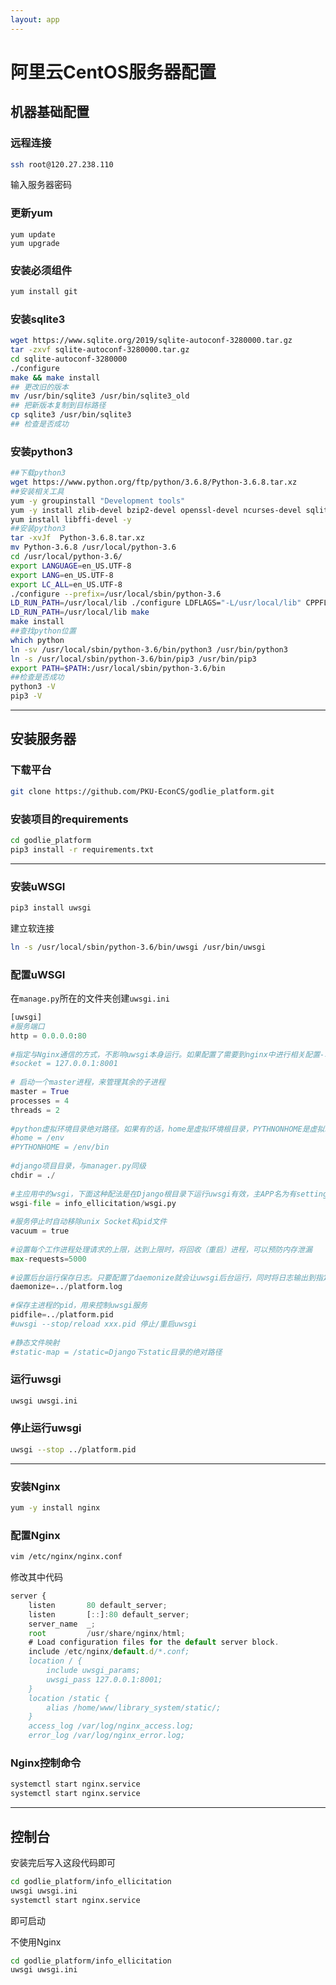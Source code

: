 ```yaml
---
layout: app
---
```


# 阿里云CentOS服务器配置

## 机器基础配置

### 远程连接

```bash
ssh root@120.27.238.110
```

输入服务器密码

### 更新yum

```
yum update
yum upgrade
```

### 安装必须组件

```bash
yum install git
```

### 安装sqlite3

```bash
wget https://www.sqlite.org/2019/sqlite-autoconf-3280000.tar.gz
tar -zxvf sqlite-autoconf-3280000.tar.gz
cd sqlite-autoconf-3280000
./configure
make && make install
## 更改旧的版本
mv /usr/bin/sqlite3 /usr/bin/sqlite3_old
## 把新版本复制到目标路径
cp sqlite3 /usr/bin/sqlite3
## 检查是否成功

```

### 安装python3

```bash
##下载python3
wget https://www.python.org/ftp/python/3.6.8/Python-3.6.8.tar.xz
##安装相关工具
yum -y groupinstall "Development tools"
yum -y install zlib-devel bzip2-devel openssl-devel ncurses-devel sqlite-devel readline-devel tk-devel gdbm-devel db4-devel libpcap-devel xz-devel
yum install libffi-devel -y
##安装python3
tar -xvJf  Python-3.6.8.tar.xz
mv Python-3.6.8 /usr/local/python-3.6
cd /usr/local/python-3.6/
export LANGUAGE=en_US.UTF-8
export LANG=en_US.UTF-8
export LC_ALL=en_US.UTF-8
./configure --prefix=/usr/local/sbin/python-3.6
LD_RUN_PATH=/usr/local/lib ./configure LDFLAGS="-L/usr/local/lib" CPPFLAGS="-I/usr/local/include"  --prefix=/usr/local/sbin/python-3.6
LD_RUN_PATH=/usr/local/lib make
make install
##查找python位置
which python
ln -sv /usr/local/sbin/python-3.6/bin/python3 /usr/bin/python3
ln -s /usr/local/sbin/python-3.6/bin/pip3 /usr/bin/pip3
export PATH=$PATH:/usr/local/sbin/python-3.6/bin
##检查是否成功
python3 -V
pip3 -V
```

* * *

## 安装服务器

### 下载平台

```bash
git clone https://github.com/PKU-EconCS/godlie_platform.git
```

### 安装项目的requirements

```bash
cd godlie_platform
pip3 install -r requirements.txt
```

* * *

### 安装uWSGI

```bash
pip3 install uwsgi
```

建立软连接

```bash
ln -s /usr/local/sbin/python-3.6/bin/uwsgi /usr/bin/uwsgi
```

### 配置uWSGI

在`manage.py`所在的文件夹创建`uwsgi.ini`

```python
[uwsgi]
#服务端口
http = 0.0.0.0:80
 
#指定与Nginx通信的方式，不影响uwsgi本身运行。如果配置了需要到nginx中进行相关配置-才能通过nginx访问Django
#socket = 127.0.0.1:8001
 
# 启动一个master进程，来管理其余的子进程
master = True
processes = 4
threads = 2
 
#python虚拟环境目录绝对路径。如果有的话，home是虚拟环境根目录，PYTHNONHOME是虚拟环境下的bin目录（放置了Python执行文件）
#home = /env
#PYTHONHOME = /env/bin
 
#django项目目录，与manager.py同级
chdir = ./
 
#主应用中的wsgi，下面这种配法是在Django根目录下运行uwsgi有效，主APP名为有settings.py的那个目录名。如果是其他目录运行，下面建议写成绝对路径。
wsgi-file = info_ellicitation/wsgi.py
 
#服务停止时自动移除unix Socket和pid文件
vacuum = true
 
#设置每个工作进程处理请求的上限，达到上限时，将回收（重启）进程，可以预防内存泄漏
max-requests=5000
 
#设置后台运行保存日志。只要配置了daemonize就会让uwsgi后台运行，同时将日志输出到指定目录
daemonize=../platform.log
 
#保存主进程的pid，用来控制uwsgi服务
pidfile=../platform.pid
#uwsgi --stop/reload xxx.pid 停止/重启uwsgi
 
#静态文件映射
#static-map = /static=Django下static目录的绝对路径
```

### 运行uwsgi

```bash
uwsgi uwsgi.ini
```

### 停止运行uwsgi

```bash
uwsgi --stop ../platform.pid
```

* * *

### 安装Nginx

```bash
yum -y install nginx
```

### 配置Nginx

```bash
vim /etc/nginx/nginx.conf
```

修改其中代码

```javascript
server {
    listen       80 default_server;
    listen       [::]:80 default_server;
    server_name  _;
    root         /usr/share/nginx/html;
    # Load configuration files for the default server block.
    include /etc/nginx/default.d/*.conf;
    location / {
    	include uwsgi_params;
    	uwsgi_pass 127.0.0.1:8001;
    }
    location /static {
        alias /home/www/library_system/static/;
    }
    access_log /var/log/nginx_access.log;
    error_log /var/log/nginx_error.log;
```

### Nginx控制命令

```bash
systemctl start nginx.service
systemctl start nginx.service
```

* * *

## 控制台

安装完后写入这段代码即可

```bash
cd godlie_platform/info_ellicitation
uwsgi uwsgi.ini
systemctl start nginx.service
```

即可启动

不使用Nginx

```bash
cd godlie_platform/info_ellicitation
uwsgi uwsgi.ini
```

